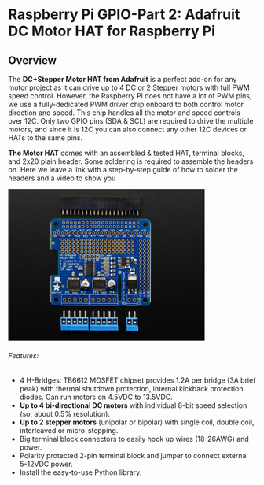 # Raspberry Pi GPIO-Part 2: Adafruit DC Motor HAT for Raspberry Pi

## Overview

 The **DC+Stepper Motor HAT from Adafruit** is a perfect add-on for any motor project as it can drive up to 4 DC or 2 Stepper motors with full PWM speed control. However, the Raspberry Pi does not have a lot of PWM pins, we use a fully-dedicated PWM driver chip onboard to both control motor direction and speed. This chip handles all the motor and speed controls over 12C. Only two GPIO pins (SDA & SCL) are required to drive the multiple motors, and since it is 12C you can also connect any other 12C devices or HATs to the same pins.

 **The Motor HAT** comes with an assembled & tested HAT, terminal blocks, and 2x20 plain header. Some soldering is required to assemble the headers on. Here we leave a link with a step-by-step guide of how to solder the headers and a video to show you
 
 <img src="raspberry_pi_2348_top_ORIG.jpg" alt="rpi" style="width: 400px;"/>

###### Features:
* 4 H-Bridges: TB6612 MOSFET chipset provides 1.2A per bridge (3A brief peak) with thermal shutdown protection, internal kickback protection diodes. Can run motors on 4.5VDC to 13.5VDC.
* **Up to 4 bi-directional DC motors** with individual 8-bit speed selection (so, about 0.5% resolution).
* **Up to 2 stepper motors** (unipolar or bipolar) with single coil, double coil, interleaved or micro-stepping.
* Big terminal block connectors to easily hook up wires (18-26AWG) and power.
* Polarity protected 2-pin terminal block and jumper to connect external 5-12VDC power.
* Install the easy-to-use Python library.
